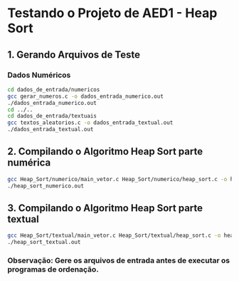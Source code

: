 # Testando o Projeto de AED1 - Heap Sort

## 1. Gerando Arquivos de Teste

### Dados Numéricos
```bash
cd dados_de_entrada/numericos
gcc gerar_numeros.c -o dados_entrada_numerico.out
./dados_entrada_numerico.out
cd ../..
cd dados_de_entrada/textuais
gcc textos_aleatorios.c -o dados_entrada_textual.out
./dados_entrada_textual.out
```

## 2. Compilando o Algoritmo Heap Sort parte numérica
```bash
gcc Heap_Sort/numerico/main_vetor.c Heap_Sort/numerico/heap_sort.c -o heap_sort_numerico.out
./heap_sort_numerico.out
```

## 3. Compilando o Algoritmo Heap Sort parte textual
```bash
gcc Heap_Sort/textual/main_vetor.c Heap_Sort/textual/heap_sort.c -o heap_sort_textual.out
./heap_sort_textual.out
```

### Observação: Gere os arquivos de entrada antes de executar os programas de ordenação.

